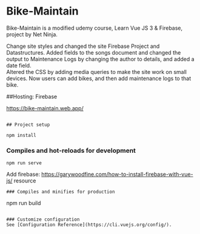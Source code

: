 # Bike-Maintain
Bike-Maintain is a modified udemy course, Learn Vue JS 3 & Firebase, project by Net Ninja.

Change site styles and changed the site Firebase Project and Datastructures.  Added fields to the songs document and changed the output to Maintenance Logs by changing the author to details, and added a date field.  
Altered the CSS by adding media queries to make the site work on small devices.
Now users can add bikes, and then add maintenance logs to that bike.

##Hosting: Firebase

https://bike-maintain.web.app/
```

## Project setup

npm install
```

### Compiles and hot-reloads for development
```
npm run serve
```
Add firebase: https://garywoodfine.com/how-to-install-firebase-with-vue-js/ resource
```
### Compiles and minifies for production
```
npm run build
```

### Customize configuration
See [Configuration Reference](https://cli.vuejs.org/config/).

